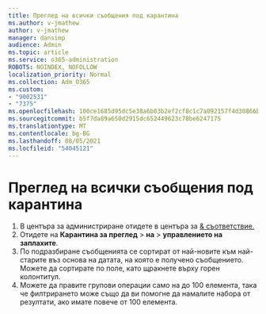 ```yaml
---
title: Преглед на всички съобщения под карантина
ms.author: v-jmathew
author: v-jmathew
manager: dansimp
audience: Admin
ms.topic: article
ms.service: o365-administration
ROBOTS: NOINDEX, NOFOLLOW
localization_priority: Normal
ms.collection: Adm_O365
ms.custom:
- "9002531"
- "7375"
ms.openlocfilehash: 100ce1685d95dc5e38a6b03b2ef2cf8c1c7a092157f4d30866b3dd36375ae2f0
ms.sourcegitcommit: b5f7da89a650d2915dc652449623c78be6247175
ms.translationtype: MT
ms.contentlocale: bg-BG
ms.lasthandoff: 08/05/2021
ms.locfileid: "54045121"
---
```

# <a name="view-all-quarantined-messages"></a>Преглед на всички съобщения под карантина

1. В центъра за администриране отидете в центъра за [& съответствие.](https://go.microsoft.com/fwlink/p/?linkid=2077143)
2. Отидете на **Карантина за преглед**  >  **на**  >  **управлението на заплахите**.
3. По подразбиране съобщенията се сортират от най-новите към най-старите въз основа на датата, на която е получено съобщението. Можете да сортирате по поле, като щракнете върху горен колонтитул.
4. Можете да правите групови операции само на до 100 елемента, така че филтрирането може също да ви помогне да намалите набора от резултати, ако имате повече от 100 елемента.
